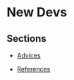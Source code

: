 # New Devs

## Sections

- [Advices](https://github.com/GuillaumeFalourd/developers-tips-and-tricks-resources/tree/master/tips-and-tricks/new-devs/advices)

- [References](https://github.com/GuillaumeFalourd/developers-tips-and-tricks-resources/tree/master/tips-and-tricks/new-devs/references)
